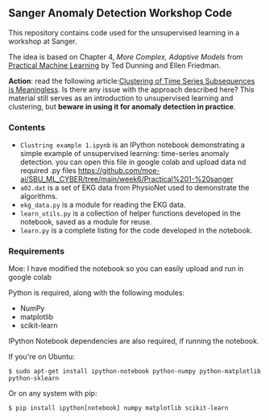 ## Sanger Anomaly Detection Workshop Code

This repository contains code used for the unsupervised learning in a workshop at Sanger.

The idea is based on Chapter 4, *More Complex, Adaptive Models* from
[Practical Machine Learning](https://www.safaribooksonline.com/library/view/practical-machine-learning/9781491914151/ch04.html)
by Ted Dunning and Ellen Friedman.

**Action**: read the following article:[Clustering of Time Series Subsequences is Meaningless](http://www.cs.ucr.edu/~eamonn/meaningless.pdf).
Is there any issue with the approach described here? 
This material still serves as an introduction to unsupervised learning and
clustering, but **beware in using it for anomaly detection in practice**.

### Contents

* `Clustring example 1.ipynb` is an IPython notebook demonstrating a simple example of unsupervised learning: time-series anomaly detection. you can open this file in google colab and upload data nd required .py files
https://github.com/moe-ai/SBU_ML_CYBER/tree/main/week6/Practical%201-%20sanger
* `a02.dat` is a set of EKG data from PhysioNet used to demonstrate the
  algorithms.
* `ekg_data.py` is a module for reading the EKG data.
* `learn_utils.py` is a collection of helper functions developed in the
  notebook, saved as a module for reuse.
* `learn.py` is a complete listing for the code developed in the notebook.


### Requirements

 Moe: I have modified the notebook so you can easily upload and run in google colab

Python is required, along with the following modules:
* NumPy
* matplotlib
* scikit-learn

IPython Notebook dependencies are also required, if running the notebook.

If you're on Ubuntu:
```
$ sudo apt-get install ipython-notebook python-numpy python-matplotlib python-sklearn
```
Or on any system with pip:
```
$ pip install ipython[notebook] numpy matplotlib scikit-learn
```
